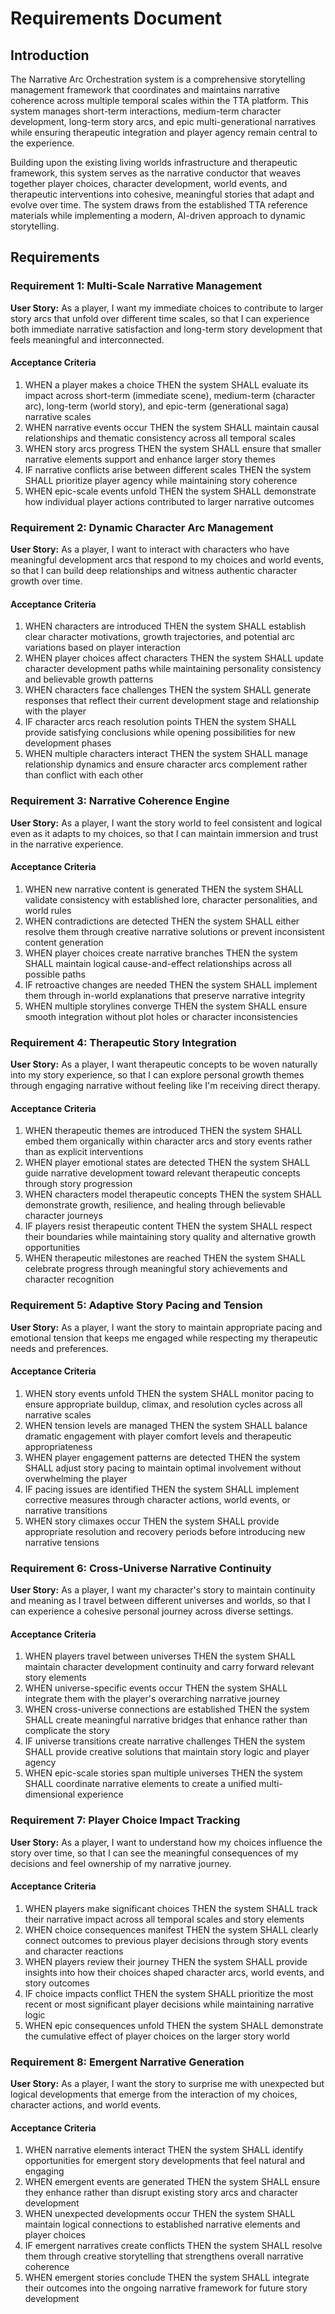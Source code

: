 # Requirements Document

## Introduction

The Narrative Arc Orchestration system is a comprehensive storytelling management framework that coordinates and maintains narrative coherence across multiple temporal scales within the TTA platform. This system manages short-term interactions, medium-term character development, long-term story arcs, and epic multi-generational narratives while ensuring therapeutic integration and player agency remain central to the experience.

Building upon the existing living worlds infrastructure and therapeutic framework, this system serves as the narrative conductor that weaves together player choices, character development, world events, and therapeutic interventions into cohesive, meaningful stories that adapt and evolve over time. The system draws from the established TTA reference materials while implementing a modern, AI-driven approach to dynamic storytelling.

## Requirements

### Requirement 1: Multi-Scale Narrative Management

**User Story:** As a player, I want my immediate choices to contribute to larger story arcs that unfold over different time scales, so that I can experience both immediate narrative satisfaction and long-term story development that feels meaningful and interconnected.

#### Acceptance Criteria

1. WHEN a player makes a choice THEN the system SHALL evaluate its impact across short-term (immediate scene), medium-term (character arc), long-term (world story), and epic-term (generational saga) narrative scales
2. WHEN narrative events occur THEN the system SHALL maintain causal relationships and thematic consistency across all temporal scales
3. WHEN story arcs progress THEN the system SHALL ensure that smaller narrative elements support and enhance larger story themes
4. IF narrative conflicts arise between different scales THEN the system SHALL prioritize player agency while maintaining story coherence
5. WHEN epic-scale events unfold THEN the system SHALL demonstrate how individual player actions contributed to larger narrative outcomes

### Requirement 2: Dynamic Character Arc Management

**User Story:** As a player, I want to interact with characters who have meaningful development arcs that respond to my choices and world events, so that I can build deep relationships and witness authentic character growth over time.

#### Acceptance Criteria

1. WHEN characters are introduced THEN the system SHALL establish clear character motivations, growth trajectories, and potential arc variations based on player interaction
2. WHEN player choices affect characters THEN the system SHALL update character development paths while maintaining personality consistency and believable growth patterns
3. WHEN characters face challenges THEN the system SHALL generate responses that reflect their current development stage and relationship with the player
4. IF character arcs reach resolution points THEN the system SHALL provide satisfying conclusions while opening possibilities for new development phases
5. WHEN multiple characters interact THEN the system SHALL manage relationship dynamics and ensure character arcs complement rather than conflict with each other

### Requirement 3: Narrative Coherence Engine

**User Story:** As a player, I want the story world to feel consistent and logical even as it adapts to my choices, so that I can maintain immersion and trust in the narrative experience.

#### Acceptance Criteria

1. WHEN new narrative content is generated THEN the system SHALL validate consistency with established lore, character personalities, and world rules
2. WHEN contradictions are detected THEN the system SHALL either resolve them through creative narrative solutions or prevent inconsistent content generation
3. WHEN player choices create narrative branches THEN the system SHALL maintain logical cause-and-effect relationships across all possible paths
4. IF retroactive changes are needed THEN the system SHALL implement them through in-world explanations that preserve narrative integrity
5. WHEN multiple storylines converge THEN the system SHALL ensure smooth integration without plot holes or character inconsistencies

### Requirement 4: Therapeutic Story Integration

**User Story:** As a player, I want therapeutic concepts to be woven naturally into my story experience, so that I can explore personal growth themes through engaging narrative without feeling like I'm receiving direct therapy.

#### Acceptance Criteria

1. WHEN therapeutic themes are introduced THEN the system SHALL embed them organically within character arcs and story events rather than as explicit interventions
2. WHEN player emotional states are detected THEN the system SHALL guide narrative development toward relevant therapeutic concepts through story progression
3. WHEN characters model therapeutic concepts THEN the system SHALL demonstrate growth, resilience, and healing through believable character journeys
4. IF players resist therapeutic content THEN the system SHALL respect their boundaries while maintaining story quality and alternative growth opportunities
5. WHEN therapeutic milestones are reached THEN the system SHALL celebrate progress through meaningful story achievements and character recognition

### Requirement 5: Adaptive Story Pacing and Tension

**User Story:** As a player, I want the story to maintain appropriate pacing and emotional tension that keeps me engaged while respecting my therapeutic needs and preferences.

#### Acceptance Criteria

1. WHEN story events unfold THEN the system SHALL monitor pacing to ensure appropriate buildup, climax, and resolution cycles across all narrative scales
2. WHEN tension levels are managed THEN the system SHALL balance dramatic engagement with player comfort levels and therapeutic appropriateness
3. WHEN player engagement patterns are detected THEN the system SHALL adjust story pacing to maintain optimal involvement without overwhelming the player
4. IF pacing issues are identified THEN the system SHALL implement corrective measures through character actions, world events, or narrative transitions
5. WHEN story climaxes occur THEN the system SHALL provide appropriate resolution and recovery periods before introducing new narrative tensions

### Requirement 6: Cross-Universe Narrative Continuity

**User Story:** As a player, I want my character's story to maintain continuity and meaning as I travel between different universes and worlds, so that I can experience a cohesive personal journey across diverse settings.

#### Acceptance Criteria

1. WHEN players travel between universes THEN the system SHALL maintain character development continuity and carry forward relevant story elements
2. WHEN universe-specific events occur THEN the system SHALL integrate them with the player's overarching narrative journey
3. WHEN cross-universe connections are established THEN the system SHALL create meaningful narrative bridges that enhance rather than complicate the story
4. IF universe transitions create narrative challenges THEN the system SHALL provide creative solutions that maintain story logic and player agency
5. WHEN epic-scale stories span multiple universes THEN the system SHALL coordinate narrative elements to create a unified multi-dimensional experience

### Requirement 7: Player Choice Impact Tracking

**User Story:** As a player, I want to understand how my choices influence the story over time, so that I can see the meaningful consequences of my decisions and feel ownership of my narrative journey.

#### Acceptance Criteria

1. WHEN players make significant choices THEN the system SHALL track their narrative impact across all temporal scales and story elements
2. WHEN choice consequences manifest THEN the system SHALL clearly connect outcomes to previous player decisions through story events and character reactions
3. WHEN players review their journey THEN the system SHALL provide insights into how their choices shaped character arcs, world events, and story outcomes
4. IF choice impacts conflict THEN the system SHALL prioritize the most recent or most significant player decisions while maintaining narrative logic
5. WHEN epic consequences unfold THEN the system SHALL demonstrate the cumulative effect of player choices on the larger story world

### Requirement 8: Emergent Narrative Generation

**User Story:** As a player, I want the story to surprise me with unexpected but logical developments that emerge from the interaction of my choices, character actions, and world events.

#### Acceptance Criteria

1. WHEN narrative elements interact THEN the system SHALL identify opportunities for emergent story developments that feel natural and engaging
2. WHEN emergent events are generated THEN the system SHALL ensure they enhance rather than disrupt existing story arcs and character development
3. WHEN unexpected developments occur THEN the system SHALL maintain logical connections to established narrative elements and player choices
4. IF emergent narratives create conflicts THEN the system SHALL resolve them through creative storytelling that strengthens overall narrative coherence
5. WHEN emergent stories conclude THEN the system SHALL integrate their outcomes into the ongoing narrative framework for future story development